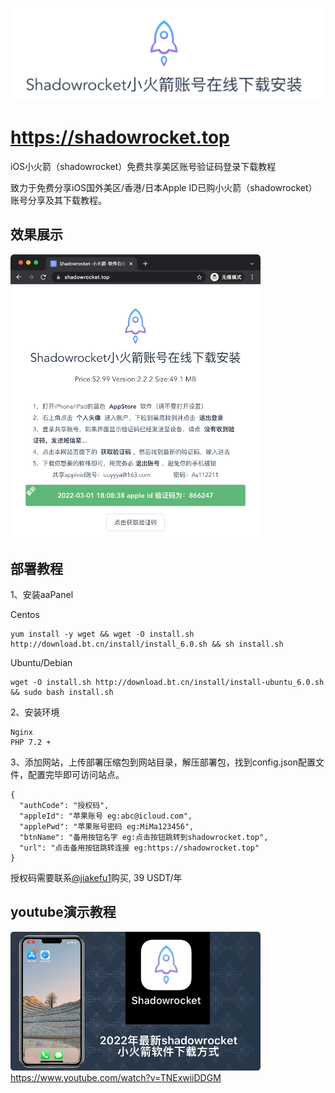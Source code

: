 ![image](https://raw.githubusercontent.com/hjge/shadowrocket/main/images/header.png)

# <a href="https://shadowrocket.top">https://shadowrocket.top</a>
iOS小火箭（shadowrocket）免费共享美区账号验证码登录下载教程

致力于免费分享iOS国外美区/香港/日本Apple ID已购小火箭（shadowrocket）账号分享及其下载教程。





## 效果展示
<img src="https://raw.githubusercontent.com/hjge/shadowrocket/main/images/shadowrocketTop.png" width="400"  alt="效果"/><br/>



## 部署教程
1、安装aaPanel

Centos
```
yum install -y wget && wget -O install.sh http://download.bt.cn/install/install_6.0.sh && sh install.sh
```
Ubuntu/Debian
```
wget -O install.sh http://download.bt.cn/install/install-ubuntu_6.0.sh && sudo bash install.sh
```
2、安装环境
```
Nginx
PHP 7.2 +  
```
3、添加网站，上传部署压缩包到网站目录，解压部署包，找到config.json配置文件，配置完毕即可访问站点。
```
{
  "authCode": "授权码",
  "appleId": "苹果账号 eg:abc@icloud.com",
  "applePwd": "苹果账号密码 eg:MiMa123456",
  "btnName": "备用按钮名字 eg:点击按钮跳转到shadowrocket.top",
  "url": "点击备用按钮跳转连接 eg:https://shadowrocket.top"
}
```

授权码需要联系<a href="https://t.me/jiakefu1">@jiakefu1</a>购买, 39 USDT/年

## youtube演示教程

<img src="https://raw.githubusercontent.com/hjge/shadowrocket/main/images/yt.png" width="400"  alt="效果"/><br/>
<a href="https://www.youtube.com/watch?v=TNExwiiDDGM">https://www.youtube.com/watch?v=TNExwiiDDGM</a>




